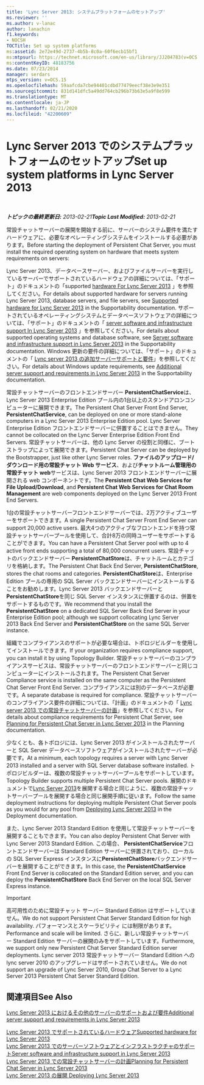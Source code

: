 ```yaml
---
title: 'Lync Server 2013: システムプラットフォームのセットアップ'
ms.reviewer: ''
ms.author: v-lanac
author: lanachin
f1.keywords:
- NOCSH
TOCTitle: Set up system platforms
ms:assetid: 2e72e49d-2737-4b5b-8c0a-60f6ecb15bf1
ms:mtpsurl: https://technet.microsoft.com/en-us/library/JJ204783(v=OCS.15)
ms:contentKeyID: 48183756
ms.date: 07/23/2014
manager: serdars
mtps_version: v=OCS.15
ms.openlocfilehash: 59aafcda7cbe94401cdbd77479eecf38e3e9e351
ms.sourcegitcommit: 831d141dfc5a49dd764cb296b73b63e5a9f8e599
ms.translationtype: MT
ms.contentlocale: ja-JP
ms.lasthandoff: 02/21/2020
ms.locfileid: "42200609"
---
```

<div data-xmlns="http://www.w3.org/1999/xhtml">

<div class="topic" data-xmlns="http://www.w3.org/1999/xhtml" data-msxsl="urn:schemas-microsoft-com:xslt" data-cs="https://msdn.microsoft.com/">

<div data-asp="https://msdn2.microsoft.com/asp">

# <a name="set-up-system-platforms-in-lync-server-2013"></a><span data-ttu-id="f6cda-102">Lync Server 2013 でのシステムプラットフォームのセットアップ</span><span class="sxs-lookup"><span data-stu-id="f6cda-102">Set up system platforms in Lync Server 2013</span></span>

</div>

<div id="mainSection">

<div id="mainBody">

<span> </span>

<span data-ttu-id="f6cda-103">_**トピックの最終更新日:** 2013-02-21_</span><span class="sxs-lookup"><span data-stu-id="f6cda-103">_**Topic Last Modified:** 2013-02-21_</span></span>

<span data-ttu-id="f6cda-104">常設チャットサーバーの展開を開始する前に、サーバーのシステム要件を満たすハードウェアに、必要なオペレーティングシステムをインストールする必要があります。</span><span class="sxs-lookup"><span data-stu-id="f6cda-104">Before starting the deployment of Persistent Chat Server, you must install the required operating system on hardware that meets system requirements on servers:</span></span>

<span data-ttu-id="f6cda-105">Lync Server 2013、データベースサーバー、およびファイルサーバーを実行しているサーバーでサポートされているハードウェアの詳細については、「サポート」のドキュメントの「supported [hardware For Lync Server 2013](lync-server-2013-supported-hardware.md) 」を参照してください。</span><span class="sxs-lookup"><span data-stu-id="f6cda-105">For details about supported hardware for servers running Lync Server 2013, database servers, and file servers, see [Supported hardware for Lync Server 2013](lync-server-2013-supported-hardware.md) in the Supportability documentation.</span></span> <span data-ttu-id="f6cda-106">サポートされているオペレーティングシステムとデータベースソフトウェアの詳細については、「サポート」のドキュメントの「 [server software and infrastructure support In Lync Server 2013](lync-server-2013-server-software-and-infrastructure-support.md) 」を参照してください。</span><span class="sxs-lookup"><span data-stu-id="f6cda-106">For details about supported operating systems and database software, see [Server software and infrastructure support in Lync Server 2013](lync-server-2013-server-software-and-infrastructure-support.md) in the Supportability documentation.</span></span> <span data-ttu-id="f6cda-107">Windows 更新の要件の詳細については、「サポート」のドキュメントの「 [Lync server 2013 の追加サーバーサポートと要件](lync-server-2013-additional-server-support-and-requirements.md)」を参照してください。</span><span class="sxs-lookup"><span data-stu-id="f6cda-107">For details about Windows update requirements, see [Additional server support and requirements in Lync Server 2013](lync-server-2013-additional-server-support-and-requirements.md) in the Supportability documentation.</span></span>

<span data-ttu-id="f6cda-108">常設チャットサーバーのフロントエンドサーバー **PersistentChatService**は、Lync Server 2013 Enterprise Edition プール内の1台以上のスタンドアロンコンピューターに展開できます。</span><span class="sxs-lookup"><span data-stu-id="f6cda-108">The Persistent Chat Server Front End Server, **PersistentChatService**, can be deployed on one or more stand-alone computers in a Lync Server 2013 Enterprise Edition pool.</span></span> <span data-ttu-id="f6cda-109">Lync Server Enterprise Edition フロントエンドサーバーに併置することはできません。</span><span class="sxs-lookup"><span data-stu-id="f6cda-109">They cannot be collocated on the Lync Server Enterprise Edition Front End Servers.</span></span> <span data-ttu-id="f6cda-110">常設チャットサーバーは、他の Lync Server の役割と同様に、ブートストラップによって展開できます。</span><span class="sxs-lookup"><span data-stu-id="f6cda-110">Persistent Chat Server can be deployed by the Bootstrapper, just like other Lync Server roles.</span></span> <span data-ttu-id="f6cda-111">**ファイルのアップロード/ダウンロード用の常設チャット Web サービス**、および**チャットルーム管理用の常設チャット web**サービスは、Lync Server 2013 フロントエンドサーバーに展開される web コンポーネントです。</span><span class="sxs-lookup"><span data-stu-id="f6cda-111">The **Persistent Chat Web Services for File Upload/Download**, and **Persistent Chat Web Services for Chat Room Management** are web components deployed on the Lync Server 2013 Front End Servers.</span></span>

<span data-ttu-id="f6cda-112">1台の常設チャットサーバーフロントエンドサーバーでは、2万アクティブユーザーをサポートできます。</span><span class="sxs-lookup"><span data-stu-id="f6cda-112">A single Persistent Chat Server Front End Server can support 20,000 active users.</span></span> <span data-ttu-id="f6cda-113">最大4つのアクティブなフロントエンドを持つ常設チャットサーバープールを使用して、合計8万の同時ユーザーをサポートすることができます。</span><span class="sxs-lookup"><span data-stu-id="f6cda-113">You can have a Persistent Chat Server pool with up to 4 active front ends supporting a total of 80,000 concurrent users.</span></span> <span data-ttu-id="f6cda-114">常設チャットのバックエンドサーバー **PersistentChatStore**は、チャットルームとカテゴリを格納します。</span><span class="sxs-lookup"><span data-stu-id="f6cda-114">The Persistent Chat Back End Server, **PersistentChatStore**, stores the chat rooms and categories.</span></span> <span data-ttu-id="f6cda-115">**PersistentChatStore**は、Enterprise Edition プールの専用の SQL Server バックエンドサーバーにインストールすることをお勧めします。Lync Server 2013 バックエンドサーバーと**PersistentChatStore**を同じ SQL Server インスタンスに併置するのは、併置をサポートするものです。</span><span class="sxs-lookup"><span data-stu-id="f6cda-115">We recommend that you install the **PersistentChatStore** on a dedicated SQL Server Back End Server in your Enterprise Edition pool; although we support collocating Lync Server 2013 Back End Server and **PersistentChatStore** on the same SQL Server instance.</span></span>

<span data-ttu-id="f6cda-116">組織でコンプライアンスのサポートが必要な場合は、トポロジビルダーを使用してインストールできます。</span><span class="sxs-lookup"><span data-stu-id="f6cda-116">If your organization requires compliance support, you can install it by using Topology Builder.</span></span> <span data-ttu-id="f6cda-117">常設チャットサーバーのコンプライアンスサービスは、常設チャットサーバーのフロントエンドサーバーと同じコンピューターにインストールされます。</span><span class="sxs-lookup"><span data-stu-id="f6cda-117">The Persistent Chat Server Compliance service is installed on the same computer as the Persistent Chat Server Front End Server.</span></span> <span data-ttu-id="f6cda-118">コンプライアンスには別のデータベースが必要です。</span><span class="sxs-lookup"><span data-stu-id="f6cda-118">A separate database is required for compliance.</span></span> <span data-ttu-id="f6cda-119">常設チャットサーバーのコンプライアンス要件の詳細については、「計画」のドキュメントの「 [Lync server 2013 での常設チャットサーバーの計画](lync-server-2013-planning-for-persistent-chat-server.md)」を参照してください。</span><span class="sxs-lookup"><span data-stu-id="f6cda-119">For details about compliance requirements for Persistent Chat Server, see [Planning for Persistent Chat Server in Lync Server 2013](lync-server-2013-planning-for-persistent-chat-server.md) in the Planning documentation.</span></span>

<span data-ttu-id="f6cda-120">少なくとも、各トポロジには、Lync Server 2013 がインストールされたサーバーと SQL Server データベースソフトウェアがインストールされたサーバーが必要です。</span><span class="sxs-lookup"><span data-stu-id="f6cda-120">At a minimum, each topology requires a server with Lync Server 2013 installed and a server with SQL Server database software installed.</span></span> <span data-ttu-id="f6cda-121">トポロジビルダーは、複数の常設チャットサーバープールをサポートしています。</span><span class="sxs-lookup"><span data-stu-id="f6cda-121">Topology Builder supports multiple Persistent Chat Server pools.</span></span> <span data-ttu-id="f6cda-122">展開のドキュメントで[Lync Server 2013](lync-server-2013-deploying-lync-server.md)を展開する場合と同じように、複数の常設チャットサーバープールを展開する場合と同じ展開手順に従います。</span><span class="sxs-lookup"><span data-stu-id="f6cda-122">Follow the same deployment instructions for deploying multiple Persistent Chat Server pools as you would for any pool from [Deploying Lync Server 2013](lync-server-2013-deploying-lync-server.md) in the Deployment documentation.</span></span>

<span data-ttu-id="f6cda-123">また、Lync Server 2013 Standard Edition を使用して常設チャットサーバーを展開することもできます。</span><span class="sxs-lookup"><span data-stu-id="f6cda-123">You can also deploy Persistent Chat Server with Lync Server 2013 Standard Edition.</span></span> <span data-ttu-id="f6cda-124">この場合、 **PersistentChatService**フロントエンドサーバーは Standard Edition サーバーに併置されており、ローカルの SQL Server Express インスタンスに**PersistentChatStore**バックエンドサーバーを展開することができます。</span><span class="sxs-lookup"><span data-stu-id="f6cda-124">In this case, the **PersistentChatService** Front End Server is collocated on the Standard Edition server, and you can deploy the **PersistentChatStore** Back End Server on the local SQL Server Express instance.</span></span>

<div>


> [!IMPORTANT]  
> <span data-ttu-id="f6cda-125">高可用性のために常設チャット&nbsp;サーバー Standard Edition はサポートしていません。</span><span class="sxs-lookup"><span data-stu-id="f6cda-125">We do not support Persistent Chat Server&nbsp;Standard Edition for high availability.</span></span> <span data-ttu-id="f6cda-126">パフォーマンスとスケーラビリティ には制限があります。</span><span class="sxs-lookup"><span data-stu-id="f6cda-126">Performance and scale will be limited.</span></span> <span data-ttu-id="f6cda-127">さらに、新しい常設チャットサーバー&nbsp;Standard Edition サーバーの展開のみをサポートしています。</span><span class="sxs-lookup"><span data-stu-id="f6cda-127">Furthermore, we support only new Persistent Chat Server&nbsp;Standard Edition server deployments.</span></span> <span data-ttu-id="f6cda-128">Lync server 2013&nbsp;常設チャットサーバー&nbsp;Standard Edition への lync server 2010 のアップグレードはサポートされていません。</span><span class="sxs-lookup"><span data-stu-id="f6cda-128">We do not support an upgrade of Lync Server 2010, Group Chat Server to a Lync Server 2013&nbsp;Persistent Chat Server&nbsp;Standard Edition.</span></span>



</div>

<div>

## <a name="see-also"></a><span data-ttu-id="f6cda-129">関連項目</span><span class="sxs-lookup"><span data-stu-id="f6cda-129">See Also</span></span>


[<span data-ttu-id="f6cda-130">Lync Server 2013 におけるその他のサーバーのサポートおよび要件</span><span class="sxs-lookup"><span data-stu-id="f6cda-130">Additional server support and requirements in Lync Server 2013</span></span>](lync-server-2013-additional-server-support-and-requirements.md)  


[<span data-ttu-id="f6cda-131">Lync Server 2013 でサポートされているハードウェア</span><span class="sxs-lookup"><span data-stu-id="f6cda-131">Supported hardware for Lync Server 2013</span></span>](lync-server-2013-supported-hardware.md)  
[<span data-ttu-id="f6cda-132">Lync Server 2013 でのサーバーソフトウェアとインフラストラクチャのサポート</span><span class="sxs-lookup"><span data-stu-id="f6cda-132">Server software and infrastructure support in Lync Server 2013</span></span>](lync-server-2013-server-software-and-infrastructure-support.md)  
[<span data-ttu-id="f6cda-133">Lync Server 2013 での常設チャットサーバーの計画</span><span class="sxs-lookup"><span data-stu-id="f6cda-133">Planning for Persistent Chat Server in Lync Server 2013</span></span>](lync-server-2013-planning-for-persistent-chat-server.md)  
[<span data-ttu-id="f6cda-134">Lync Server 2013 の展開 </span><span class="sxs-lookup"><span data-stu-id="f6cda-134">Deploying Lync Server 2013</span></span>](lync-server-2013-deploying-lync-server.md)  
  

</div>

</div>

<span> </span>

</div>

</div>

</div>

